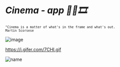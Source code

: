 # *Cinema - app 🍿👀🎞*

<sub>   
	
	"Cinema is a matter of what's in the frame and what's out.
	Martin Scorsese
	
 </sub>

![image](https://github.com/SofiiaKazanivska/cinema-app/assets/72439767/3021d5cb-9da3-416e-9f73-6c6ecd826815)

https://i.gifer.com/7CHI.gif

![name](https://i.gifer.com/7CHI.gif)




